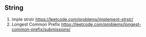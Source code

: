 ## String
1. imple strstr
https://leetcode.com/problems/implement-strstr/ 
2. Longest Common Prefix 
https://leetcode.com/problems/longest-common-prefix/submissions/ 